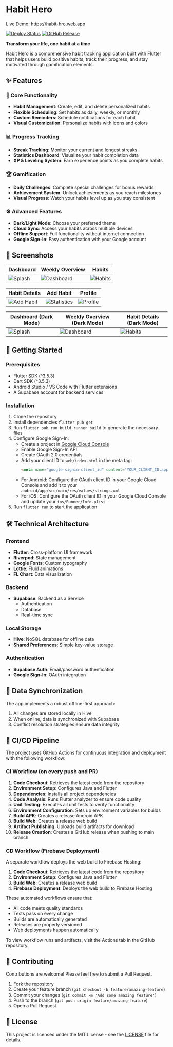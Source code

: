 # Habit Hero

Live Demo: https://habit-hro.web.app

[![Deploy Status](https://github.com/cyenite/habit-hero/actions/workflows/firebase-hosting.yml/badge.svg)](https://github.com/cyenite/habit-hero/actions/workflows/firebase-hosting.yml) [![GitHub Release](https://img.shields.io/github/release/cyenite/habit-hero.svg)](https://github.com/cyenite/habit-hero/releases)

**Transform your life, one habit at a time**

Habit Hero is a comprehensive habit tracking application built with Flutter that helps users build positive habits, track their progress, and stay motivated through gamification elements.

## ✨ Features

### 🎯 Core Functionality
- **Habit Management**: Create, edit, and delete personalized habits
- **Flexible Scheduling**: Set habits as daily, weekly, or monthly
- **Custom Reminders**: Schedule notifications for each habit
- **Visual Customization**: Personalize habits with icons and colors

### 📊 Progress Tracking
- **Streak Tracking**: Monitor your current and longest streaks
- **Statistics Dashboard**: Visualize your habit completion data
- **XP & Leveling System**: Earn experience points as you complete habits

### 🏆 Gamification
- **Daily Challenges**: Complete special challenges for bonus rewards
- **Achievement System**: Unlock achievements as you reach milestones
- **Visual Progress**: Watch your habits level up as you stay consistent

### ⚙️ Advanced Features
- **Dark/Light Mode**: Choose your preferred theme
- **Cloud Sync**: Access your habits across multiple devices
- **Offline Support**: Full functionality without internet connection
- **Google Sign-In**: Easy authentication with your Google account

## 📱 Screenshots

| Dashboard | Weekly Overview | Habits |
|---------------|-----------|------------|
| ![Splash](assets/screenshots/sc1.png) | ![Dashboard](assets/screenshots/sc3.png) | ![Habits](assets/screenshots/sc7.png) |

| Habit Details | Add Habit | Profile |
|-----------|------------|---------|
| ![Add Habit](assets/screenshots/sc8.png) | ![Statistics](assets/screenshots/sc9.png) | ![Profile](assets/screenshots/sc11.png) |

| Dashboard (Dark Mode) | Weekly Overview (Dark Mode) | Habit Details (Dark Mode) |
|---------------|-----------|------------|
| ![Splash](assets/screenshots/sc2.png) | ![Dashboard](assets/screenshots/sc4.png) | ![Habits](assets/screenshots/sc6.png) |

## 🚀 Getting Started

### Prerequisites
- Flutter SDK (^3.5.3)
- Dart SDK (^3.5.3)
- Android Studio / VS Code with Flutter extensions
- A Supabase account for backend services

### Installation

1. Clone the repository
2. Install dependencies `flutter pub get`
3. Run `flutter pub run build_runner build` to generate the necessary files
4. Configure Google Sign-In:
   - Create a project in [Google Cloud Console](https://console.cloud.google.com/)
   - Enable Google Sign-In API
   - Create OAuth 2.0 credentials
   - Add your client ID to `web/index.html` in the meta tag:
     ```html
     <meta name="google-signin-client_id" content="YOUR_CLIENT_ID.apps.googleusercontent.com">
     ```
   - For Android: Configure the OAuth client ID in your Google Cloud Console and add it to your `android/app/src/main/res/values/strings.xml`
   - For iOS: Configure the OAuth client ID in your Google Cloud Console and update your `ios/Runner/Info.plist`
5. Run `flutter run` to start the application

## 🛠️ Technical Architecture

### Frontend
- **Flutter**: Cross-platform UI framework
- **Riverpod**: State management
- **Google Fonts**: Custom typography
- **Lottie**: Fluid animations
- **FL Chart**: Data visualization

### Backend
- **Supabase**: Backend as a Service
  - Authentication
  - Database
  - Real-time sync
  
### Local Storage
- **Hive**: NoSQL database for offline data
- **Shared Preferences**: Simple key-value storage

### Authentication
- **Supabase Auth**: Email/password authentication
- **Google Sign-In**: OAuth integration


## 🔄 Data Synchronization

The app implements a robust offline-first approach:
1. All changes are stored locally in Hive
2. When online, data is synchronized with Supabase
3. Conflict resolution strategies ensure data integrity


## 🔄 CI/CD Pipeline

The project uses GitHub Actions for continuous integration and deployment with the following workflow:

### CI Workflow (on every push and PR)
1. **Code Checkout**: Retrieves the latest code from the repository
2. **Environment Setup**: Configures Java and Flutter
3. **Dependencies**: Installs all project dependencies
4. **Code Analysis**: Runs Flutter analyzer to ensure code quality
5. **Unit Testing**: Executes all unit tests to verify functionality
6. **Environment Configuration**: Sets up environment variables for builds
7. **Build APK**: Creates a release Android APK
8. **Build Web**: Creates a release web build
9. **Artifact Publishing**: Uploads build artifacts for download
10. **Release Creation**: Creates a GitHub release when pushing to main branch

### CD Workflow (Firebase Deployment)
A separate workflow deploys the web build to Firebase Hosting:

1. **Code Checkout**: Retrieves the latest code from the repository
2. **Environment Setup**: Configures Java and Flutter
3. **Build Web**: Creates a release web build
4. **Firebase Deployment**: Deploys the web build to Firebase Hosting

These automated workflows ensure that:
- All code meets quality standards
- Tests pass on every change
- Builds are automatically generated
- Releases are properly versioned
- Web deployments happen automatically

To view workflow runs and artifacts, visit the Actions tab in the GitHub repository.

## 🤝 Contributing

Contributions are welcome! Please feel free to submit a Pull Request.

1. Fork the repository
2. Create your feature branch (`git checkout -b feature/amazing-feature`)
3. Commit your changes (`git commit -m 'Add some amazing feature'`)
4. Push to the branch (`git push origin feature/amazing-feature`)
5. Open a Pull Request

## 📝 License

This project is licensed under the MIT License - see the [LICENSE](LICENSE) file for details.